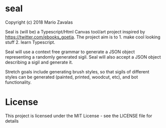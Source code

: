 # seal

Copyright (c) 2018 Mario Zavalas

Seal is (will be) a Typescript/Html Canvas tool/art project inspired by  https://twitter.com/ebooks_goetia. The project aim is to 1. make cool looking stuff 2. learn Typescript.

Seal will use a context free grammar to generate a JSON object representing a randomly generated sigil. Seal will also accept a JSON object describing a sigil and generate it.

Stretch goals include generating brush styles, so that sigils of different styles can be generated (painted, printed, woodcut, etc), and bot functionality.

# License
This project is licensed under the MIT License - see the LICENSE file for details